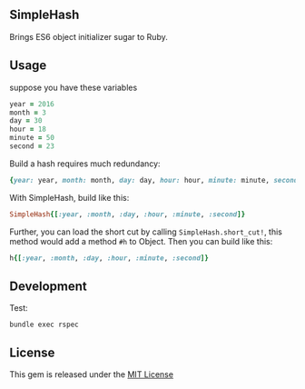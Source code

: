 ## SimpleHash

Brings ES6 object initializer sugar to Ruby.

## Usage

suppose you have these variables
```Ruby
year = 2016
month = 3
day = 30
hour = 18
minute = 50
second = 23
```

Build a hash requires much redundancy:
```Ruby
{year: year, month: month, day: day, hour: hour, minute: minute, second: second}
```

With SimpleHash, build like this:
```Ruby
SimpleHash{[:year, :month, :day, :hour, :minute, :second]}
```

Further, you can load the short cut by calling ```SimpleHash.short_cut!```, this method would add a method ```#h``` to Object.
Then you can build like this:
```Ruby
h{[:year, :month, :day, :hour, :minute, :second]}
```

## Development

Test:
```
bundle exec rspec
```

## License

This gem is released under the [MIT License](MIT-LICENSE)
